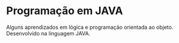 # Programação em JAVA
  Alguns aprendizados em lógica e programação orientada ao objeto.
  Desenvolvido na linguagem JAVA.
 

